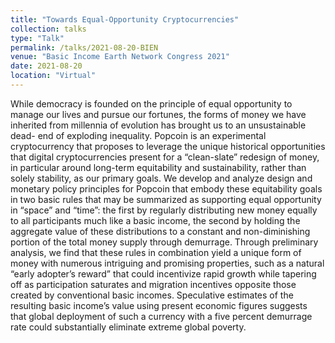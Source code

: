 ```yaml
---
title: "Towards Equal-Opportunity Cryptocurrencies"
collection: talks
type: "Talk"
permalink: /talks/2021-08-20-BIEN
venue: "Basic Income Earth Network Congress 2021"
date: 2021-08-20
location: "Virtual"
---
```


While democracy is founded on the principle of equal opportunity to manage our lives and pursue our fortunes, the forms of money we have inherited from millennia of evolution has brought us to an unsustainable dead- end of exploding inequality. Popcoin is an experimental cryptocurrency that proposes to leverage the unique historical opportunities that digital cryptocurrencies present for a “clean-slate” redesign of money, in particular around long-term equitability and sustainability, rather than solely stability, as our primary goals. We develop and analyze design and monetary policy principles for Popcoin that embody these equitability goals in two basic rules that may be summarized as supporting equal opportunity in “space” and “time”: the first by regularly distributing new money equally to all participants much like a basic income, the second by holding the aggregate value of these distributions to a constant and non-diminishing portion of the total money supply through demurrage. Through preliminary analysis, we find that these rules in combination yield a unique form of money with numerous intriguing and promising properties, such as a natural “early adopter’s reward” that could incentivize rapid growth while tapering off as participation saturates and migration incentives opposite those created by conventional basic incomes. Speculative estimates of the resulting basic income’s value using present economic figures suggests that global deployment of such a currency with a five percent demurrage rate could substantially eliminate extreme global poverty.

